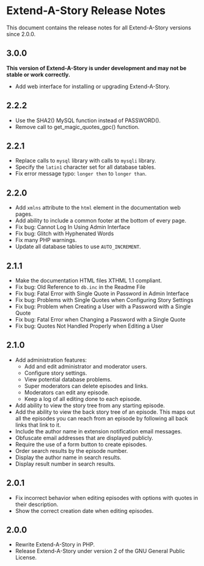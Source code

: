 # Extend-A-Story Release Notes

This document contains the release notes for all Extend-A-Story versions since 2.0.0.

## 3.0.0

**This version of Extend-A-Story is under development and may not be stable or work correctly.**

- Add web interface for installing or upgrading Extend-A-Story.

## 2.2.2

- Use the SHA2() MySQL function instead of PASSWORD().
- Remove call to get_magic_quotes_gpc() function.

## 2.2.1

- Replace calls to `mysql` library with calls to `mysqli` library.
- Specify the `latin1` character set for all database tables.
- Fix error message typo: `longer then` to `longer than`.

## 2.2.0

- Add `xmlns` attribute to the `html` element in the documentation web pages.
- Add ability to include a common footer at the bottom of every page.
- Fix bug: Cannot Log In Using Admin Interface
- Fix bug: Glitch with Hyphenated Words
- Fix many PHP warnings.
- Update all database tables to use `AUTO_INCREMENT`.

## 2.1.1

- Make the documentation HTML files XTHML 1.1 compliant.
- Fix bug: Old Reference to `db.inc` in the Readme File
- Fix bug: Fatal Error with Single Quote in Password in Admin Interface
- Fix bug: Problems with Single Quotes when Configuring Story Settings
- Fix bug: Problem when Creating a User with a Password with a Single Quote
- Fix bug: Fatal Error when Changing a Password with a Single Quote
- Fix bug: Quotes Not Handled Properly when Editing a User

## 2.1.0

- Add administration features:
    - Add and edit administrator and moderator users.
    - Configure story settings.
    - View potential database problems.
    - Super moderators can delete episodes and links.
    - Moderators can edit any episode.
    - Keep a log of all editing done to each episode.
- Add ability to view the story tree from any starting episode.
- Add the ability to view the back story tree of an episode.
  This maps out all the episodes you can reach from an episode by following all back links that link to it.
- Include the author name in extension notification email messages.
- Obfuscate email addresses that are displayed publicly.
- Require the use of a form button to create episodes.
- Order search results by the episode number.
- Display the author name in search results.
- Display result number in search results.

## 2.0.1

- Fix incorrect behavior when editing episodes with options with quotes in their description.
- Show the correct creation date when editing episodes.

## 2.0.0

- Rewrite Extend-A-Story in PHP.
- Release Extend-A-Story under version 2 of the GNU General Public License.
